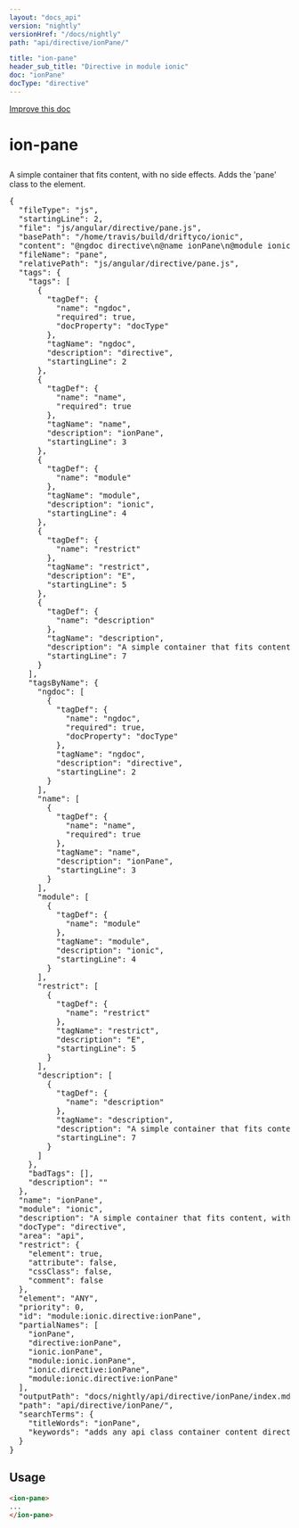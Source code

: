 ```yaml
---
layout: "docs_api"
version: "nightly"
versionHref: "/docs/nightly"
path: "api/directive/ionPane/"

title: "ion-pane"
header_sub_title: "Directive in module ionic"
doc: "ionPane"
docType: "directive"
---
```


<div class="improve-docs">
  <a href='http://github.com/driftyco/ionic/edit/master/js/angular/directive/pane.js#L2'>
    Improve this doc
  </a>
</div>




<h1 class="api-title">

  ion-pane



</h1>





A simple container that fits content, with no side effects.  Adds the 'pane' class to the element.








  
<pre>{
  "fileType": "js",
  "startingLine": 2,
  "file": "js/angular/directive/pane.js",
  "basePath": "/home/travis/build/driftyco/ionic",
  "content": "@ngdoc directive\n@name ionPane\n@module ionic\n@restrict E\n\n@description A simple container that fits content, with no side effects.  Adds the 'pane' class to the element.",
  "fileName": "pane",
  "relativePath": "js/angular/directive/pane.js",
  "tags": {
    "tags": [
      {
        "tagDef": {
          "name": "ngdoc",
          "required": true,
          "docProperty": "docType"
        },
        "tagName": "ngdoc",
        "description": "directive",
        "startingLine": 2
      },
      {
        "tagDef": {
          "name": "name",
          "required": true
        },
        "tagName": "name",
        "description": "ionPane",
        "startingLine": 3
      },
      {
        "tagDef": {
          "name": "module"
        },
        "tagName": "module",
        "description": "ionic",
        "startingLine": 4
      },
      {
        "tagDef": {
          "name": "restrict"
        },
        "tagName": "restrict",
        "description": "E",
        "startingLine": 5
      },
      {
        "tagDef": {
          "name": "description"
        },
        "tagName": "description",
        "description": "A simple container that fits content, with no side effects.  Adds the 'pane' class to the element.",
        "startingLine": 7
      }
    ],
    "tagsByName": {
      "ngdoc": [
        {
          "tagDef": {
            "name": "ngdoc",
            "required": true,
            "docProperty": "docType"
          },
          "tagName": "ngdoc",
          "description": "directive",
          "startingLine": 2
        }
      ],
      "name": [
        {
          "tagDef": {
            "name": "name",
            "required": true
          },
          "tagName": "name",
          "description": "ionPane",
          "startingLine": 3
        }
      ],
      "module": [
        {
          "tagDef": {
            "name": "module"
          },
          "tagName": "module",
          "description": "ionic",
          "startingLine": 4
        }
      ],
      "restrict": [
        {
          "tagDef": {
            "name": "restrict"
          },
          "tagName": "restrict",
          "description": "E",
          "startingLine": 5
        }
      ],
      "description": [
        {
          "tagDef": {
            "name": "description"
          },
          "tagName": "description",
          "description": "A simple container that fits content, with no side effects.  Adds the 'pane' class to the element.",
          "startingLine": 7
        }
      ]
    },
    "badTags": [],
    "description": ""
  },
  "name": "ionPane",
  "module": "ionic",
  "description": "A simple container that fits content, with no side effects.  Adds the 'pane' class to the element.",
  "docType": "directive",
  "area": "api",
  "restrict": {
    "element": true,
    "attribute": false,
    "cssClass": false,
    "comment": false
  },
  "element": "ANY",
  "priority": 0,
  "id": "module:ionic.directive:ionPane",
  "partialNames": [
    "ionPane",
    "directive:ionPane",
    "ionic.ionPane",
    "module:ionic.ionPane",
    "ionic.directive:ionPane",
    "module:ionic.directive:ionPane"
  ],
  "outputPath": "docs/nightly/api/directive/ionPane/index.md",
  "path": "api/directive/ionPane/",
  "searchTerms": {
    "titleWords": "ionPane",
    "keywords": "adds any api class container content directive docs effects element fits ionic ionpane js md module no pane side simple that the to with"
  }
}</pre>
<h2 id="usage">Usage</h2>
  
    

  ```html
  <ion-pane>
  ...
  </ion-pane>
  ```
    
  

  





